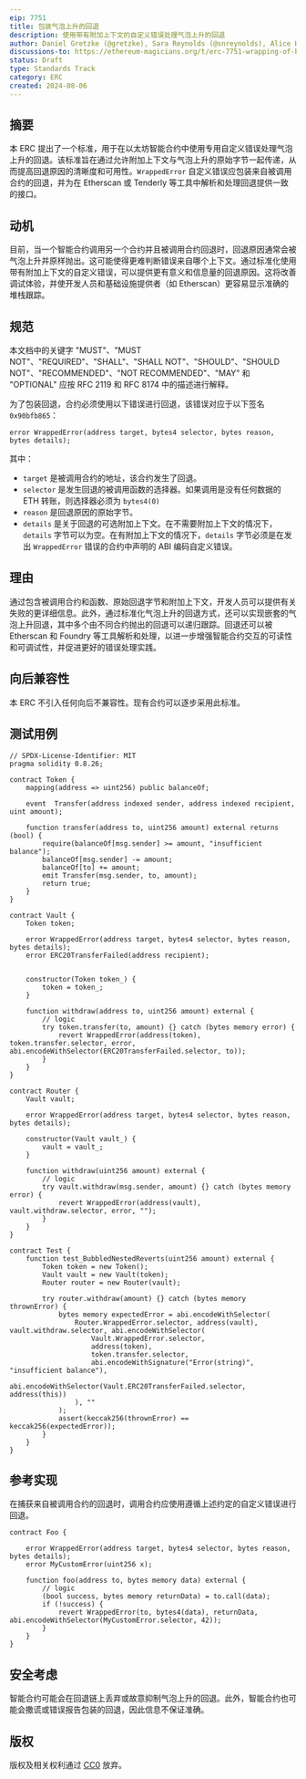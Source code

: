 ```yaml
---
eip: 7751
title: 包装气泡上升的回退
description: 使用带有附加上下文的自定义错误处理气泡上升的回退
author: Daniel Gretzke (@gretzke), Sara Reynolds (@snreynolds), Alice Henshaw (@hensha256), Marko Veniger <marko.veniger@tenderly.co>, Hadrien Croubois (@Amxx)
discussions-to: https://ethereum-magicians.org/t/erc-7751-wrapping-of-bubbled-up-reverts/20740
status: Draft
type: Standards Track
category: ERC
created: 2024-08-06
---
```


## 摘要

本 ERC 提出了一个标准，用于在以太坊智能合约中使用专用自定义错误处理气泡上升的回退。该标准旨在通过允许附加上下文与气泡上升的原始字节一起传递，从而提高回退原因的清晰度和可用性。`WrappedError` 自定义错误应包装来自被调用合约的回退，并为在 Etherscan 或 Tenderly 等工具中解析和处理回退提供一致的接口。

## 动机

目前，当一个智能合约调用另一个合约并且被调用合约回退时，回退原因通常会被气泡上升并原样抛出。这可能使得更难判断错误来自哪个上下文。通过标准化使用带有附加上下文的自定义错误，可以提供更有意义和信息量的回退原因。这将改善调试体验，并使开发人员和基础设施提供者（如 Etherscan）更容易显示准确的堆栈跟踪。

## 规范

本文档中的关键字 "MUST"、"MUST NOT"、"REQUIRED"、"SHALL"、"SHALL NOT"、"SHOULD"、"SHOULD NOT"、"RECOMMENDED"、"NOT RECOMMENDED"、"MAY" 和 "OPTIONAL" 应按 RFC 2119 和 RFC 8174 中的描述进行解释。

为了包装回退，合约必须使用以下错误进行回退，该错误对应于以下签名 `0x90bfb865`：

```solidity
error WrappedError(address target, bytes4 selector, bytes reason, bytes details);
```

其中：

- `target` 是被调用合约的地址，该合约发生了回退。
- `selector` 是发生回退的被调用函数的选择器。如果调用是没有任何数据的 ETH 转账，则选择器必须为 `bytes4(0)`
- `reason` 是回退原因的原始字节。
- `details` 是关于回退的可选附加上下文。在不需要附加上下文的情况下，`details` 字节可以为空。在有附加上下文的情况下，`details` 字节必须是在发出 `WrappedError` 错误的合约中声明的 ABI 编码自定义错误。

## 理由

通过包含被调用合约和函数、原始回退字节和附加上下文，开发人员可以提供有关失败的更详细信息。此外，通过标准化气泡上升的回退方式，还可以实现嵌套的气泡上升回退，其中多个由不同合约抛出的回退可以递归跟踪。回退还可以被 Etherscan 和 Foundry 等工具解析和处理，以进一步增强智能合约交互的可读性和可调试性，并促进更好的错误处理实践。

## 向后兼容性

本 ERC 不引入任何向后不兼容性。现有合约可以逐步采用此标准。

## 测试用例

```solidity
// SPDX-License-Identifier: MIT
pragma solidity 0.8.26;

contract Token {
    mapping(address => uint256) public balanceOf;

    event  Transfer(address indexed sender, address indexed recipient, uint amount);

    function transfer(address to, uint256 amount) external returns (bool) {
        require(balanceOf[msg.sender] >= amount, "insufficient balance");
        balanceOf[msg.sender] -= amount;
        balanceOf[to] += amount;
        emit Transfer(msg.sender, to, amount);
        return true;
    }
}

contract Vault {
    Token token;

    error WrappedError(address target, bytes4 selector, bytes reason, bytes details);
    error ERC20TransferFailed(address recipient);


    constructor(Token token_) {
        token = token_;
    }

    function withdraw(address to, uint256 amount) external {
        // logic
        try token.transfer(to, amount) {} catch (bytes memory error) {
            revert WrappedError(address(token), token.transfer.selector, error, abi.encodeWithSelector(ERC20TransferFailed.selector, to));
        }
    }
}

contract Router {
    Vault vault;

    error WrappedError(address target, bytes4 selector, bytes reason, bytes details);

    constructor(Vault vault_) {
        vault = vault_;
    }

    function withdraw(uint256 amount) external {
        // logic
        try vault.withdraw(msg.sender, amount) {} catch (bytes memory error) {
            revert WrappedError(address(vault), vault.withdraw.selector, error, "");
        }
    }
}

contract Test {
    function test_BubbledNestedReverts(uint256 amount) external {
        Token token = new Token();
        Vault vault = new Vault(token);
        Router router = new Router(vault);

        try router.withdraw(amount) {} catch (bytes memory thrownError) {
            bytes memory expectedError = abi.encodeWithSelector(
                Router.WrappedError.selector, address(vault), vault.withdraw.selector, abi.encodeWithSelector(
                    Vault.WrappedError.selector,
                    address(token),
                    token.transfer.selector,
                    abi.encodeWithSignature("Error(string)", "insufficient balance"),
                    abi.encodeWithSelector(Vault.ERC20TransferFailed.selector, address(this))
                ), ""
            );
            assert(keccak256(thrownError) == keccak256(expectedError));
        }
    }
}
```

## 参考实现

在捕获来自被调用合约的回退时，调用合约应使用遵循上述约定的自定义错误进行回退。

```solidity
contract Foo {

    error WrappedError(address target, bytes4 selector, bytes reason, bytes details);
    error MyCustomError(uint256 x);

    function foo(address to, bytes memory data) external {
        // logic
        (bool success, bytes memory returnData) = to.call(data);
        if (!success) {
            revert WrappedError(to, bytes4(data), returnData, abi.encodeWithSelector(MyCustomError.selector, 42));
        }
    }
}
```

## 安全考虑

智能合约可能会在回退链上丢弃或故意抑制气泡上升的回退。此外，智能合约也可能会撒谎或错误报告包装的回退，因此信息不保证准确。

## 版权

版权及相关权利通过 [CC0](../LICENSE.md) 放弃。